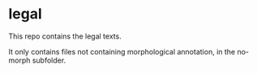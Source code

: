 # legal

This repo contains the legal texts. 

It only contains files not containing morphological annotation, in the no-morph subfolder. 
